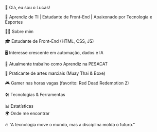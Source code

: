 🌌 Olá, eu sou o Lucas!

🚀 Aprendiz de TI | Estudante de Front-End | Apaixonado por Tecnologia e Esportes

<div align="center">






</div>
👨‍💻 Sobre mim

🎓 Estudante de Front-End (HTML, CSS, JS)

🖥️ Interesse crescente em automação, dados e IA

💼 Atualmente trabalho como Aprendiz na PESACAT

🥋 Praticante de artes marciais (Muay Thai & Boxe)

🎮 Gamer nas horas vagas (favorito: Red Dead Redemption 2)

🛠️ Tecnologias & Ferramentas
<div align="center">










</div>
📊 Estatísticas
<div align="center">




</div>
🌍 Onde me encontrar
<div align="center">






</div>

🔥 “A tecnologia move o mundo, mas a disciplina molda o futuro.”
